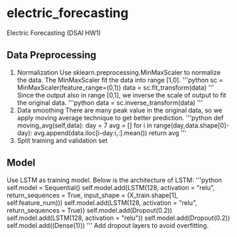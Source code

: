 # electric_forecasting
Electric Forecasting (DSAI HW1)
## Data Preprocessing
1. Normalization
Use sklearn.preprocessing.MinMaxScaler to normalize the data. The MinMaxScaler fit the data into range [1,0].
'''python
sc = MinMaxScaler(feature_range=(0,1))
data = sc.fit_transform(data)
'''
Since the output also in range [0,1], we inverse the scale of output to fit the original data.
'''python
data = sc.inverse_transform(data)
'''
2. Data smoothing
There are many peak value in the original data, so we apply moving average technique to get better prediction.
'''python
def moving_avg(self,data):
 day = 7
 avg = []
 for i in range(day,data.shape[0]-day):
   avg.append(data.iloc[i-day:i,:].mean())
 return avg
'''
3. Split training and validation set
## Model
Use LSTM as training model. Below is the architecture of LSTM:
'''python
self.model = Sequential()
self.model.add(LSTM(128, activation = "relu", return_sequences = True, input_shape = (X_train.shape[1], self.feature_num)))
self.model.add(LSTM(128, activation = "relu", return_sequences = True))
self.model.add(Dropout(0.2))
self.model.add(LSTM(128, activation = "relu"))
self.model.add(Dropout(0.2))
self.model.add((Dense(1)))
'''
Add dropout layers to avoid overfitting. 
